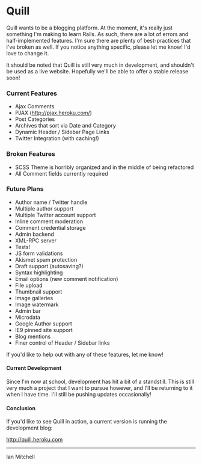 # Quill

Quill wants to be a blogging platform. At the moment, it's really just something I'm making to learn Rails. As such, there are a lot of errors and half-implemented features. I'm sure there are plenty of best-practices that I've broken as well. If you notice anything specific, please let me know! I'd love to change it.

It should be noted that Quill is still very much in development, and shouldn't be used as a live website. Hopefully we'll be able to offer a stable release soon!

### Current Features

* Ajax Comments
* PJAX (http://pjax.heroku.com/)
* Post Categories
* Archives that sort via Date and Category
* Dynamic Header / Sidebar Page Links
* Twitter Integration (with caching!)

### Broken Features

* SCSS Theme is horribly organized and in the middle of being refactored
* All Comment fields currently required 

### Future Plans

* Author name / Twitter handle
* Multiple author support
* Multiple Twitter account support
* Inline comment moderation
* Comment credential storage
* Admin backend
* XML-RPC server
* Tests!
* JS form validations
* Akismet spam protection
* Draft support (autosaving?)
* Syntax highlighting
* Email options (new comment notification)
* File upload
* Thumbnail support
* Image galleries
* Image watermark
* Admin bar
* Microdata
* Google Author support
* IE9 pinned site support
* Blog mentions
* Finer control of Header / Sidebar links

If you'd like to help out with any of these features, let me know!

#### Current Development

Since I'm now at school, development has hit a bit of a standstill. This is still very much a project that I want to pursue however, and I'll be returning to it when I have time. I'll still be pushing updates occasionally!

#### Conclusion

If you'd like to see Quill in action, a current version is running the development blog:

http://quill.heroku.com

------------
Ian Mitchell